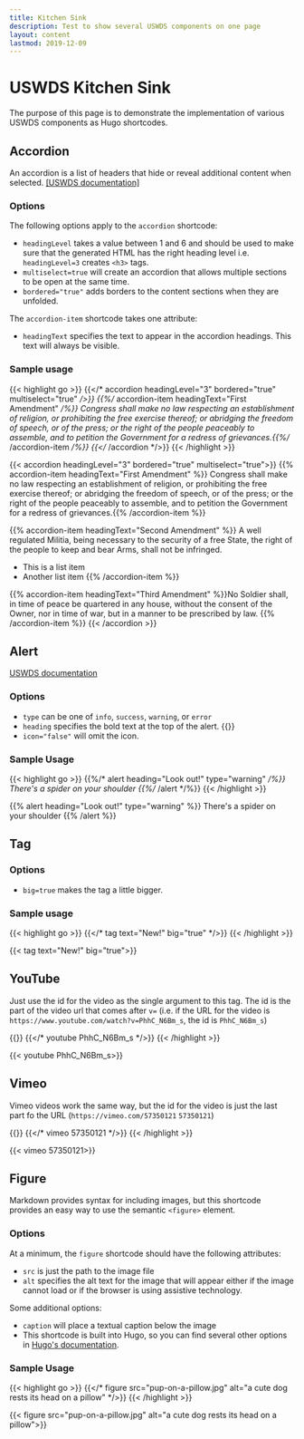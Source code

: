 ```yaml
---
title: Kitchen Sink
description: Test to show several USWDS components on one page
layout: content
lastmod: 2019-12-09
---
```


# USWDS Kitchen Sink

The purpose of this page is to demonstrate the implementation of various USWDS components as Hugo shortcodes.

## Accordion

An accordion is a list of headers that hide or reveal additional content when selected. [\[USWDS documentation\]](https://designsystem.digital.gov/components/accordion/)

### Options

The following options apply to the `accordion` shortcode:

* `headingLevel` takes a value between 1 and 6 and should be used to make sure that the generated HTML has the right heading level i.e. `headingLevel=3` creates `<h3>` tags.
* `multiselect=true` will create an accordion that allows multiple sections to be open at the same time.
* `bordered="true"` adds borders to the content sections when they are unfolded.

The `accordion-item` shortcode takes one attribute:

* `headingText` specifies the text to appear in the accordion headings. This text will always be visible.

### Sample usage

{{< highlight go >}}
{{</* accordion headingLevel="3" bordered="true" multiselect="true" */>}}
    {{%/* accordion-item headingText="First Amendment" */%}}
    Congress shall make no law respecting an establishment of religion,
    or prohibiting the free exercise thereof; or abridging the freedom of speech,
    or of the press; or the right of the people peaceably to assemble,
    and to petition the Government for a
    redress of grievances.{{%/* /accordion-item */%}}
{{</* /accordion */>}}
{{< /highlight >}}

{{< accordion headingLevel="3" bordered="true" multiselect="true">}}
  {{% accordion-item headingText="First Amendment" %}}
  Congress shall make no law respecting an establishment of religion, or prohibiting the free exercise thereof; or abridging the freedom of speech, or of the press; or the right of the people peaceably to assemble, and to petition the Government for a redress of grievances.{{% /accordion-item %}}

  {{% accordion-item headingText="Second Amendment" %}}
  A well regulated Militia, being necessary to the security of a free State, the right of the people to keep and bear Arms, shall not be infringed.

  - This is a list item
  - Another list item
  {{% /accordion-item %}}

  {{% accordion-item headingText="Third Amendment" %}}No Soldier shall, in time of peace be quartered in any house, without the consent of the Owner, nor in time of war, but in a manner to be prescribed by law.
  {{% /accordion-item %}}
{{< /accordion >}}

## Alert

[USWDS documentation](https://designsystem.digital.gov/components/alert/)

### Options

* `type` can be one of `info`, `success`, `warning`, or `error`
* `heading` specifies the bold text at the top of the alert. {{<tag text="optional">}}
* `icon="false"` will omit the icon.

### Sample Usage

{{< highlight go >}}
{{%/* alert heading="Look out!" type="warning" */%}}
There's a spider on your shoulder
{{%/* /alert */%}}
{{< /highlight >}}

{{% alert heading="Look out!" type="warning" %}}
There's a spider on your shoulder
{{% /alert %}}

## Tag

### Options

* `big=true` makes the tag a little bigger.

### Sample usage

{{< highlight go >}}
{{</* tag text="New!" big="true" */>}}
{{< /highlight >}}

{{< tag text="New!" big="true">}}

## YouTube

Just use the id for the video as the single argument to this tag. The id is the part of the video url that comes after `v=` (i.e. if the URL for the video is `https://www.youtube.com/watch?v=PhhC_N6Bm_s`, the id is `PhhC_N6Bm_s`)

{{<highlight go>}}
{{</* youtube PhhC_N6Bm_s */>}}
{{< /highlight >}}

{{< youtube PhhC_N6Bm_s>}}

## Vimeo

Vimeo videos work the same way, but the id for the video is just the last part fo the URL (`https://vimeo.com/57350121` `57350121`)

{{<highlight go>}}
{{</* vimeo 57350121 */>}}
{{< /highlight >}}

{{< vimeo 57350121>}}

## Figure

Markdown provides syntax for including images, but this shortcode provides an easy way to use the semantic `<figure>` element.

### Options

At a minimum, the `figure` shortcode should have the following attributes:

* `src` is just the path to the image file
* `alt` specifies the alt text for the image that will appear either if the image cannot load or if the browser is using assistive technology.

Some additional options:

* `caption` will place a textual caption below the image
* This shortcode is built into Hugo, so you can find several other options in [Hugo's documentation](https://gohugo.io/content-management/shortcodes/#figure).

### Sample Usage

{{< highlight go >}}
{{</* figure src="pup-on-a-pillow.jpg" alt="a cute dog rests its head on a pillow" */>}}
{{< /highlight >}}

{{< figure src="pup-on-a-pillow.jpg" alt="a cute dog rests its head on a pillow">}}
